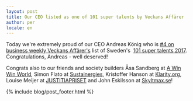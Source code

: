 ```yaml
---
layout: post
title: Our CEO listed as one of 101 super talents by Veckans Affärer
author: per
locale: en
---
```


Today we're extremely proud of our CEO Andreas König who is [#4 on business weekly Veckans Affärer's](http://www.va.se/nyheter/2017/02/01/sveriges-101-supertalanger-2017--samhallsbyggarna/) list of Sweden's &zwnj;&zwnj;&zwnj;&zwnj;&zwnj;&zwnj;&zwnj;&zwnj;&zwnj;&zwnj;&zwnj;&zwnj;&zwnj;&zwnj;&zwnj;&zwnj;&zwnj;&zwnj;&zwnj;&zwnj;&zwnj;&zwnj;&zwnj;&zwnj;&zwnj;&zwnj;&zwnj;&zwnj;&zwnj;&zwnj;&zwnj;&zwnj;&zwnj;&zwnj;&zwnj;&zwnj;&zwnj;&zwnj;&zwnj;&zwnj;&zwnj;&zwnj;&zwnj;&zwnj;&zwnj;&zwnj;&zwnj;&zwnj;&zwnj;&zwnj;&zwnj;&zwnj;&zwnj;&zwnj;&zwnj;&zwnj;&zwnj;&zwnj;&zwnj;&zwnj;&zwnj;&zwnj;&zwnj;&zwnj;&zwnj;&zwnj;&zwnj;&zwnj;&zwnj;&zwnj;&zwnj;&zwnj;&zwnj;&zwnj;&zwnj;&zwnj;&zwnj;&zwnj;&zwnj;&zwnj;&zwnj;&zwnj; [101 super talents 2017](http://www.va.se/nyheter/2017/02/01/hela-listan-har-ar-sveriges-101-supertalanger-2017/). Congratulations, Andreas - well deserved!

Congrats also to our friends and society builders Åsa Sandberg at [A Win Win World](http://www.awinwinworld.com/), Simon Flato at [Sustainergies](http://www.sustainergies.se/), Kristoffer Hanson at [Klarity.org](http://klarity.org/), Louise Meijer at [JUSTITIAPRISET](http://justitiapriset.se/) and John Eskilsson at [Skyltmax.se](http://skyltmax.se/)!

{% include blog/post_footer.html %}
